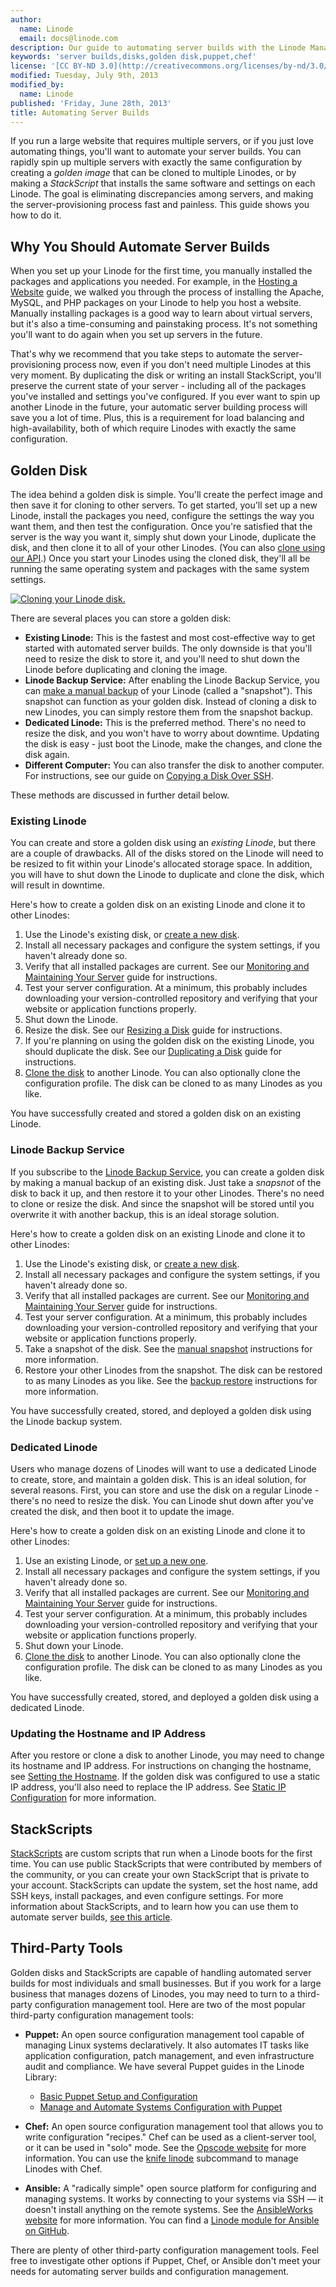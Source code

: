 ```yaml
---
author:
  name: Linode
  email: docs@linode.com
description: Our guide to automating server builds with the Linode Manager
keywords: 'server builds,disks,golden disk,puppet,chef'
license: '[CC BY-ND 3.0](http://creativecommons.org/licenses/by-nd/3.0/us/)'
modified: Tuesday, July 9th, 2013
modified_by:
  name: Linode
published: 'Friday, June 28th, 2013'
title: Automating Server Builds
---
```


If you run a large website that requires multiple servers, or if you just love automating things, you'll want to automate your server builds. You can rapidly spin up multiple servers with exactly the same configuration by creating a *golden image* that can be cloned to multiple Linodes, or by making a *StackScript* that installs the same software and settings on each Linode. The goal is eliminating discrepancies among servers, and making the server-provisioning process fast and painless. This guide shows you how to do it.

Why You Should Automate Server Builds
-------------------------------------

When you set up your Linode for the first time, you manually installed the packages and applications you needed. For example, in the [Hosting a Website](/docs/hosting-website) guide, we walked you through the process of installing the Apache, MySQL, and PHP packages on your Linode to help you host a website. Manually installing packages is a good way to learn about virtual servers, but it's also a time-consuming and painstaking process. It's not something you'll want to do again when you set up servers in the future.

That's why we recommend that you take steps to automate the server-provisioning process now, even if you don't need multiple Linodes at this very moment. By duplicating the disk or writing an install StackScript, you'll preserve the current state of your server - including all of the packages you've installed and settings you've configured. If you ever want to spin up another Linode in the future, your automatic server building process will save you a lot of time. Plus, this is a requirement for load balancing and high-availability, both of which require Linodes with exactly the same configuration.

Golden Disk
-----------------

The idea behind a golden disk is simple. You'll create the perfect image and then save it for cloning to other servers. To get started, you'll set up a new Linode, install the packages you need, configure the settings the way you want them, and then test the configuration. Once you're satisfied that the server is the way you want it, simply shut down your Linode, duplicate the disk, and then clone it to all of your other Linodes. (You can also [clone using our API](http://www.linode.com/api/linode/linode.clone).) Once you start your Linodes using the cloned disk, they'll all be running the same operating system and packages with the same system settings.

[![Cloning your Linode disk.](/docs/assets/1303-image_cloning_2.jpg)](/docs/assets/1303-image_cloning_2.jpg)

There are several places you can store a golden disk:

-   **Existing Linode:** This is the fastest and most cost-effective way to get started with automated server builds. The only downside is that you'll need to resize the disk to store it, and you'll need to shut down the Linode before duplicating and cloning the image.
-   **Linode Backup Service:** After enabling the Linode Backup Service, you can [make a manual backup](/docs/backup-service#sph_id2) of your Linode (called a "snapshot"). This snapshot can function as your golden disk. Instead of cloning a disk to new Linodes, you can simply restore them from the snapshot backup.
-   **Dedicated Linode:** This is the preferred method. There's no need to resize the disk, and you won't have to worry about downtime. Updating the disk is easy - just boot the Linode, make the changes, and clone the disk again.
-   **Different Computer:** You can also transfer the disk to another computer. For instructions, see our guide on [Copying a Disk Over SSH](/docs/migration/ssh-copy).

These methods are discussed in further detail below.

### Existing Linode

You can create and store a golden disk using an *existing Linode*, but there are a couple of drawbacks. All of the disks stored on the Linode will need to be resized to fit within your Linode's allocated storage space. In addition, you will have to shut down the Linode to duplicate and clone the disk, which will result in downtime.

Here's how to create a golden disk on an existing Linode and clone it to other Linodes:

1.  Use the Linode's existing disk, or [create a new disk](/docs/disk-images-config-profiles#sph_creating-a-disk-image-with-a-linux-distribution-installed).
2.  Install all necessary packages and configure the system settings, if you haven't already done so.
3.  Verify that all installed packages are current. See our [Monitoring and Maintaining Your Server](/docs/monitoring-and-maintaining#sph_updating-software) guide for instructions.
4.  Test your server configuration. At a minimum, this probably includes downloading your version-controlled repository and verifying that your website or application functions properly.
5.  Shut down the Linode.
6.  Resize the disk. See our [Resizing a Disk](/docs/disk-images-config-profiles#sph_resizing-a-disk-image) guide for instructions.
7.  If you're planning on using the golden disk on the existing Linode, you should duplicate the disk. See our [Duplicating a Disk](/docs/disk-images-config-profiles#sph_duplicating-a-disk-image) guide for instructions.
8.  [Clone the disk](/docs/disk-images-config-profiles#sph_id10) to another Linode. You can also optionally clone the configuration profile. The disk can be cloned to as many Linodes as you like.

You have successfully created and stored a golden disk on an existing Linode.

### Linode Backup Service

If you subscribe to the [Linode Backup Service](http://www.linode.com/backups/), you can create a golden disk by making a manual backup of an existing disk. Just take a *snapsnot* of the disk to back it up, and then restore it to your other Linodes. There's no need to clone or resize the disk. And since the snapshot will be stored until you overwrite it with another backup, this is an ideal storage solution.

Here's how to create a golden disk on an existing Linode and clone it to other Linodes:

1.  Use the Linode's existing disk, or [create a new disk](/docs/disk-images-config-profiles#sph_creating-a-disk-image-with-a-linux-distribution-installed).
2.  Install all necessary packages and configure the system settings, if you haven't already done so.
3.  Verify that all installed packages are current. See our [Monitoring and Maintaining Your Server](/docs/monitoring-and-maintaining#sph_updating-software) guide for instructions.
4.  Test your server configuration. At a minimum, this probably includes downloading your version-controlled repository and verifying that your website or application functions properly.
5.  Take a snapshot of the disk. See the [manual snapshot](/docs/backup-service#sph_id2) instructions for more information.
6.  Restore your other Linodes from the snapshot. The disk can be restored to as many Linodes as you like. See the [backup restore](/docs/backup-service#sph_restoring-from-a-backup) instructions for more information.

You have successfully created, stored, and deployed a golden disk using the Linode backup system.

### Dedicated Linode

Users who manage dozens of Linodes will want to use a dedicated Linode to create, store, and maintain a golden disk. This is an ideal solution, for several reasons. First, you can store and use the disk on a regular Linode - there's no need to resize the disk. You can Linode shut down after you've created the disk, and then boot it to update the image.

Here's how to create a golden disk on an existing Linode and clone it to other Linodes:

1.  Use an existing Linode, or [set up a new one](/docs/getting-started#sph_signing-up).
2.  Install all necessary packages and configure the system settings, if you haven't already done so.
3.  Verify that all installed packages are current. See our [Monitoring and Maintaining Your Server](/docs/monitoring-and-maintaining#sph_updating-software) guide for instructions.
4.  Test your server configuration. At a minimum, this probably includes downloading your version-controlled repository and verifying that your website or application functions properly.
5.  Shut down your Linode.
6.  [Clone the disk](/docs/disk-images-config-profiles#sph_id10) to another Linode. You can also optionally clone the configuration profile. The disk can be cloned to as many Linodes as you like.

You have successfully created, stored, and deployed a golden disk using a dedicated Linode.

### Updating the Hostname and IP Address

After you restore or clone a disk to another Linode, you may need to change its hostname and IP address. For instructions on changing the hostname, see [Setting the Hostname](/docs/getting-started#sph_setting-the-hostname). If the golden disk was configured to use a static IP address, you'll also need to replace the IP address. See [Static IP Configuration](/docs/networking/configuring-static-ip-interfaces#sph_static-ip-configuration) for more information.

StackScripts
------------

[StackScripts](http://www.linode.com/stackscripts) are custom scripts that run when a Linode boots for the first time. You can use public StackScripts that were contributed by members of the community, or you can create your own StackScript that is private to your account. StackScripts can update the system, set the host name, add SSH keys, install packages, and even configure settings. For more information about StackScripts, and to learn how you can use them to automate server builds, [see this article](https://library.linode.com/stackscripts).

Third-Party Tools
-----------------

Golden disks and StackScripts are capable of handling automated server builds for most individuals and small businesses. But if you work for a large business that manages dozens of Linodes, you may need to turn to a third-party configuration management tool. Here are two of the most popular third-party configuration management tools:

-   **Puppet:** An open source configuration management tool capable of managing Linux systems declaratively. It also automates IT tasks like application configuration, patch management, and even infrastructure audit and compliance. We have several Puppet guides in the Linode Library:

    - [Basic Puppet Setup and Configuration](/docs/application-stacks/puppet/installation)
    - [Manage and Automate Systems Configuration with Puppet](/docs/application-stacks/puppet/automation)

-   **Chef:** An open source configuration management tool that allows you to write configuration "recipes." Chef can be used as a client-server tool, or it can be used in "solo" mode. See the [Opscode website](http://www.opscode.com/solutions/continuous-delivery/) for more information. You can use the [knife linode](http://docs.opscode.com/plugin_knife_linode.html) subcommand to manage Linodes with Chef.
-   **Ansible:** A "radically simple" open source platform for configuring and managing systems. It works by connecting to your systems via SSH — it doesn't install anything on the remote systems. See the [AnsibleWorks website](http://www.ansibleworks.com/) for more information. You can find a [Linode module for Ansible on GitHub](https://github.com/lextoumbourou/ansible-linode).

There are plenty of other third-party configuration management tools. Feel free to investigate other options if Puppet, Chef, or Ansible don't meet your needs for automating server builds and configuration management.



